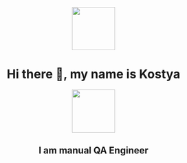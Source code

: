 <div id="cover" align="center">
  <img src="https://kartinkin.net/uploads/posts/2021-07/1626196570_20-kartinkin-com-p-kover-fon-krasivo-26.jpg" width="100"/>
</div>
<div id="header" align="center">
  <h1>Hi there 👋, my name is Kostya</h1>
  <img src="https://media.giphy.com/media/Ll22OhMLAlVDb8UQWe/giphy.gif" width="100"/>
  <h2>I am manual QA Engineer</h2>
</div>




